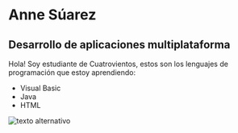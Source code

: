 # Anne Súarez
## Desarrollo de aplicaciones multiplataforma

Hola! Soy estudiante de Cuatrovientos, estos son los lenguajes de programación que estoy aprendiendo:
- Visual Basic
- Java
- HTML

![texto alternativo](https://cuatrovientos.org/wp-content/uploads/2025/01/LOGO-CENTRO-INTEGRADO-CUATROVIENTOS-300x115-2.png)
